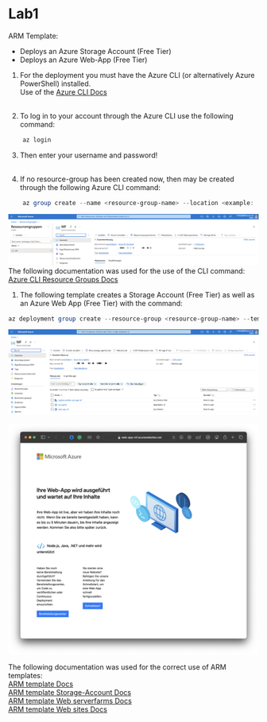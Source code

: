 # Lab1 

ARM Template:
- Deploys an Azure Storage Account (Free Tier)
- Deploys an Azure Web-App (Free Tier) <br>

1. For the deployment you must have the Azure CLI (or alternatively Azure PowerShell) installed. <br>
Use of the [Azure CLI Docs](https://learn.microsoft.com/en-us/cli/azure/install-azure-cli) <br><br>

2. To log in to your account through the Azure CLI use the following command:
```Powershell
    az login
``` 

3. Then enter your username and password! <br><br>

4. If no resource-group has been created now, then may be created through the following Azure CLI command:
``` Powershell
    az group create --name <resource-group-name> --location <example: 'westeurope'>
```
![Resource Group](../Lab1/img/resource-group.png)
The following documentation was used for the use of the CLI command: <br>
[Azure CLI Resource Groups Docs](https://learn.microsoft.com/en-us/azure/azure-resource-manager/management/manage-resource-groups-cli)



1. The following template creates a Storage Account (Free Tier) as well as an Azure Web App (Free Tier) with the command:
```Powershell
az deployment group create --resource-group <resource-group-name> --template-file "azuredeploy.json" --parameters "azuredeploy.parameters.json"
```

![Successful Deployment](../Lab1/img/successful-deployment.png)

![Successful Deployment](../Lab1/img/web-site.png)

The following documentation was used for the correct use of ARM templates: <br>
[ARM template Docs](https://learn.microsoft.com/en-us/azure/azure-resource-manager/templates/overview)<br>
[ARM template Storage-Account Docs](https://learn.microsoft.com/en-us/azure/templates/microsoft.storage/storageaccounts?pivots=deployment-language-arm-template)<br>
[ARM template Web serverfarms Docs](https://learn.microsoft.com/en-us/azure/templates/microsoft.web/serverfarms?pivots=deployment-language-arm-template)<br>
[ARM template Web sites Docs](https://learn.microsoft.com/en-us/azure/templates/microsoft.web/sites?pivots=deployment-language-arm-template)




